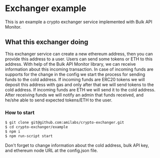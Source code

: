 # Exchanger example

This is an example a crypto exchanger service implemented with Bulk API Monitor. 

## What this exchanger doing

This exchanger service can create a new ethereum address, then you can provide this address to a user.
Users can send some tokens or ETH to this address.
With help of the Bulk API Monitor library, we can receive information about this incoming transaction. 
In case of incoming funds are supports for the change in the config we start the process for sending funds to the cold address.
If incoming funds are ERC20 tokens we will deposit this address with gas and only after that we will send tokens to the cold address.
If incoming funds are ETH we will send it to the cold address.
After receiving funds we will notify an admin that funds received, and he/she able to send expected tokens/ETH to the user.
 
### How to start

```sh
$ git clone git@github.com:amilabs/crypto-exchanger.git
$ cd crypto-exchanger/example
$ npm i
$ npm run-script start
```

Don't forget to change information about the cold address, bulk API key, and ethereum node URL at the config.json file.
